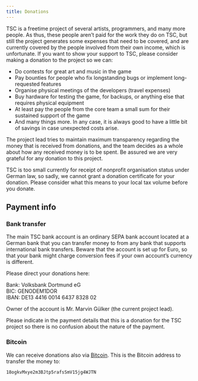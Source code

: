 ```yaml
---
title: Donations
---
```


TSC is a freetime project of several artists, programmers, and many
more people. As thus, these people aren’t paid for the work they do on
TSC, but still the project generates some expenses that need to be
covered, and are currently covered by the people involved from their
own income, which is unfortunate. If you want to show your support to
TSC, please consider making a donation to the project so we can:

* Do contests for great art and music in the game
* Pay bounties for people who fix longstanding bugs or implement
  long-requested features
* Organise physical meetings of the developers (travel expenses)
* Buy hardware for testing the game, for backups, or anything else
  that requires physical equipment
* At least pay the people from the core team a small sum for their
  sustained support of the game
* And many things more. In any case, it is always good to have a
  little bit of savings in case unexpected costs arise.

The project lead tries to maintain maximum transparency regarding the
money that is received from donations, and the team decides as a whole
about how any received money is to be spent. Be assured we are very
grateful for any donation to this project.

TSC is too small currently for receipt of nonprofit organisation
status under German law, so sadly, we cannot grant a donation
certificate for your donation. Please consider what this means to your
local tax volume before you donate.

Payment info
------------

### Bank transfer

The main TSC bank account is an ordinary SEPA bank account located at
a German bank that you can transfer money to from any bank that
supports international bank transfers. Beware that the account is set
up for Euro, so that your bank might charge conversion fees if your
own account’s currency is different.

Please direct your donations here:

Bank: Volksbank Dortmund eG<br/>
BIC: GENODEM1DOR<br/>
IBAN: DE13 4416 0014 6437 8328 02

Owner of the account is Mr. Marvin Gülker (the current project lead).

Please indicate in the payment details that this is a donation for the
TSC project so there is no confusion about the nature of the payment.

### Bitcoin

We can receive donations also via
[Bitcoin](https://en.wikipedia.org/wiki/Bitcoin). This is the Bitcoin
address to transfer the money to:

~~~~~~~
18ogkvMxye2m3BJtp5rafsSmV15jg4WJTN
~~~~~~~

